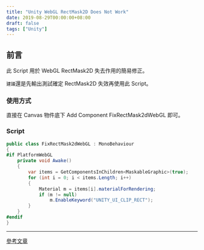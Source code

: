 ```yaml
---
title: "Unity WebGL RectMask2D Does Not Work"
date: 2019-08-29T00:00:00+08:00
draft: false
tags: ["Unity"]
---
```


## 前言

此 Script 用於 WebGL RectMask2D 失去作用的簡易修正。

`建議`還是先輸出測試確定 RectMask2D 失效再使用此 Script。

### 使用方式

直接在 Canvas 物件底下 Add Component FixRectMask2dWebGL 即可。

### Script

```C#
public class FixRectMask2dWebGL : MonoBehaviour
{
#if PlatformWebGL
    private void Awake()
    {
        var items = GetComponentsInChildren<MaskableGraphic>(true);
        for (int i = 0; i < items.Length; i++)
        {
            Material m = items[i].materialForRendering;
            if (m != null)
                m.EnableKeyword("UNITY_UI_CLIP_RECT");
        }
    }
#endif
}
```

______________________________________________________________________

[參考文章](https://forum.unity.com/threads/rectmask2d-does-not-work-when-canvas-render-mode-is-sceen-space-camera-or-world-space-2017-2-0f3.499966/#post-4484971)

